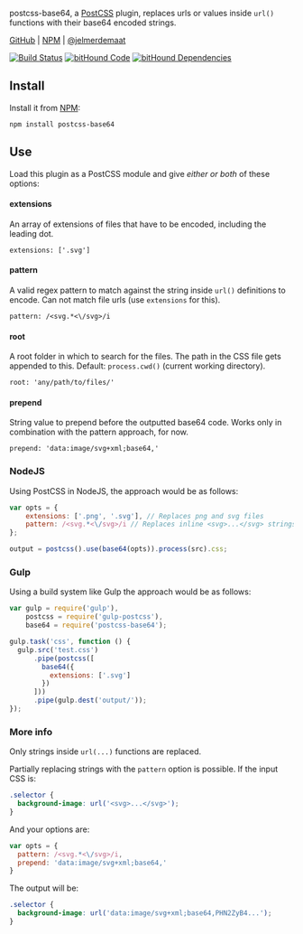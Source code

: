 postcss-base64, a [PostCSS](https://github.com/postcss/postcss/) plugin, replaces urls or values inside `url()` functions with their base64 encoded strings.

[GitHub](https://github.com/jelmerdemaat/postcss-base64) | [NPM](https://www.npmjs.com/package/postcss-base64) | [@jelmerdemaat](https://twitter.com/jelmerdemaat)

[![Build Status](https://travis-ci.org/jelmerdemaat/postcss-base64.svg?branch=master)](https://travis-ci.org/jelmerdemaat/postcss-base64)
[![bitHound Code](https://www.bithound.io/github/jelmerdemaat/postcss-base64/badges/code.svg)](https://www.bithound.io/github/jelmerdemaat/postcss-base64)
[![bitHound Dependencies](https://www.bithound.io/github/jelmerdemaat/postcss-base64/badges/dependencies.svg)](https://www.bithound.io/github/jelmerdemaat/postcss-base64/master/dependencies/npm)

## Install

Install it from [NPM](https://www.npmjs.com/package/postcss-base64):

```
npm install postcss-base64
```

## Use

Load this plugin as a PostCSS module and give _either or both_ of these options:

#### extensions

An array of extensions of files that have to be encoded, including the leading dot.

`extensions: ['.svg']`

#### pattern

A valid regex pattern to match against the string inside `url()` definitions to encode. Can not match file urls (use `extensions` for this).

`pattern: /<svg.*<\/svg>/i`

#### root

A root folder in which to search for the files. The path in the CSS file gets appended to this. Default: `process.cwd()` (current working directory).

`root: 'any/path/to/files/'`

#### prepend

String value to prepend before the outputted base64 code. Works only in combination with the pattern approach, for now.

`prepend: 'data:image/svg+xml;base64,'`


### NodeJS
Using PostCSS in NodeJS, the approach would be as follows:
```js
var opts = {
    extensions: ['.png', '.svg'], // Replaces png and svg files
    pattern: /<svg.*<\/svg>/i // Replaces inline <svg>...</svg> strings
};

output = postcss().use(base64(opts)).process(src).css;
```

### Gulp
Using a build system like Gulp the approach would be as follows:
```js
var gulp = require('gulp'),
    postcss = require('gulp-postcss'),
    base64 = require('postcss-base64');

gulp.task('css', function () {
  gulp.src('test.css')
      .pipe(postcss([
        base64({
          extensions: ['.svg']
        })
      ]))
      .pipe(gulp.dest('output/'));
});
```

### More info
Only strings inside `url(...)` functions are replaced.

Partially replacing strings with the `pattern` option is possible. If the input CSS is:

```css
.selector {
  background-image: url('<svg>...</svg>');
}
```
And your options are:
```js
var opts = {
  pattern: /<svg.*<\/svg>/i,
  prepend: 'data:image/svg+xml;base64,'
}
```
The output will be:
```css
.selector {
  background-image: url('data:image/svg+xml;base64,PHN2ZyB4...');
}
```
